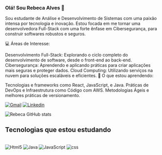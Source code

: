 ### Olá! Sou Rebeca Alves 🤖 

Sou estudante de Análise e Desenvolvimento de Sistemas com uma paixão intensa por tecnologia e inovação. Estou focada em me tornar uma desenvolvedora Full-Stack com uma forte ênfase em Cibersegurança, para construir softwares robustos e seguros.

💻 Áreas de Interesse:

Desenvolvimento Full-Stack: Explorando o ciclo completo do desenvolvimento de software, desde o front-end ao back-end.
Cibersegurança: Aprendendo e aplicando práticas para criar aplicações mais seguras e proteger dados.
Cloud Computing: Utilizando serviços na nuvem para soluções escaláveis e eficientes.
🚀 O que estou aprendendo:

Tecnologias e frameworks como React, JavaScript, e Java.
Práticas de DevOps e Infraestrutura como Código com AWS.
Metodologias Ágeis e melhores práticas de versionamento.


[![Gmail](https://img.shields.io/badge/Gmail-D14836?style=for-the-badge&logo=gmail&logoColor=white)](rebecca.alves2724@gmail.com)
[![Linkedin](https://img.shields.io/badge/LinkedIn-0077B5?style=for-the-badge&logo=linkedin&logoColor=white)](https://www.linkedin.com/in/rebeca-alvess/)

![Rebeca GitHub stats](https://github-readme-stats.vercel.app/api?username=Rebeccaa27&show_icons=true&theme=dracula)

## Tecnologias que estou estudando
<div style="display: inline_block"><br/> 
<img align="center" alt="Html5" src="https://img.shields.io/badge/HTML5-E34F26?style=for-the-badge&logo=html5&logoColor=white"/>
<img align="center" alt="Java" src="https://img.shields.io/badge/Java-ED8B00?style=for-the-badge&logo=openjdk&logoColor=white"/>
<img align="center" alt="JavaScript" src="https://img.shields.io/badge/JavaScript-F7DF1E?style=for-the-badge&logo=javascript&logoColor=black"/>
<img align="center" alt="css" src="https://img.shields.io/badge/CSS3-1572B6?style=for-the-badge&logo=css3&logoColor=white"/>
</div>
